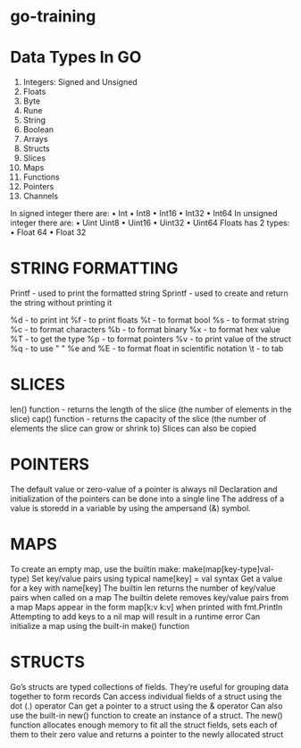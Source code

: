 # go-training

# Data Types In GO
1.	Integers: Signed and Unsigned
2.	Floats
3.	Byte
4.	Rune
5.	String
6.	Boolean
7.	Arrays
8.	Structs
9.	Slices
10.	Maps
11.	Functions
12.	Pointers
13.	Channels

In signed integer there are:
•	Int
•	Int8
•	Int16
•	Int32
•	Int64
In unsigned integer there are:
•	Uint
Uint8
•	Uint16
•	Uint32
•	Uint64
Floats has 2 types:
•	Float 64
•	Float 32

# STRING FORMATTING
Printf - used to print the formatted string
Sprintf - used to create and return the string without printing it

%d - to print int
%f - to print floats
%t - to format bool
%s - to format string
%c - to format characters
%b - to format binary
%x - to format hex value
%T - to get the type
%p - to format pointers
%v - to print value of the struct
%q - to use " "
%e and %E - to format float in scientific notation
\t - to tab

# SLICES
len() function - returns the length of the slice (the number of elements in the slice)
cap() function - returns the capacity of the slice (the number of elements the slice can grow or shrink to)
Slices can also be copied

# POINTERS
The default value or zero-value of a pointer is always nil
Declaration and initialization of the pointers can be done into a single line
The address of a value is storedd in a variable by using the ampersand (&) symbol.

# MAPS
To create an empty map, use the builtin make: make(map[key-type]val-type)
Set key/value pairs using typical name[key] = val syntax
Get a value for a key with name[key]
The builtin len returns the number of key/value pairs when called on a map
The builtin delete removes key/value pairs from a map
Maps appear in the form map[k:v k:v] when printed with fmt.Println
Attempting to add keys to a nil map will result in a runtime error
Can initialize a map using the built-in make() function

# STRUCTS

Go’s structs are typed collections of fields. They’re useful for grouping data together to form records
Can access individual fields of a struct using the dot (.) operator
Can get a pointer to a struct using the & operator 
Can also use the built-in new() function to create an instance of a struct. The new() function allocates enough memory to fit all the struct fields, sets each of them to their zero value and returns a pointer to the newly allocated struct 